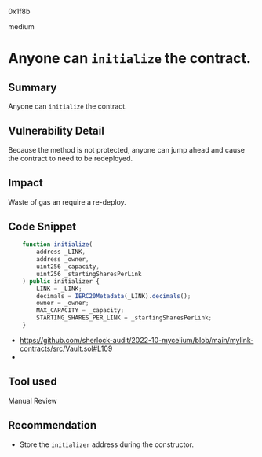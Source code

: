 0x1f8b

medium

# Anyone can `initialize` the contract.

## Summary

Anyone can `initialize` the contract.

## Vulnerability Detail

Because the method is not protected, anyone can jump ahead and cause the contract to need to be redeployed.

## Impact

Waste of gas an require a re-deploy.

## Code Snippet

```js
    function initialize(
        address _LINK,
        address _owner,
        uint256 _capacity,
        uint256 _startingSharesPerLink
    ) public initializer {
        LINK = _LINK;
        decimals = IERC20Metadata(_LINK).decimals();
        owner = _owner;
        MAX_CAPACITY = _capacity;
        STARTING_SHARES_PER_LINK = _startingSharesPerLink;
    }
```

- https://github.com/sherlock-audit/2022-10-mycelium/blob/main/mylink-contracts/src/Vault.sol#L109
- 
## Tool used

Manual Review

## Recommendation

- Store the `initializer` address during the constructor.
